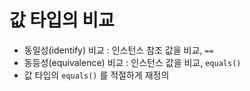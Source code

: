 # 값 타입의 비교
- 동일성(identify) 비교 : 인스턴스 참조 값을 비교, `==`
- 동등성(equivalence) 비교 : 인스턴스 값을 비교, `equals()`
- 값 타입의 `equals()` 를 적절하게 재정의